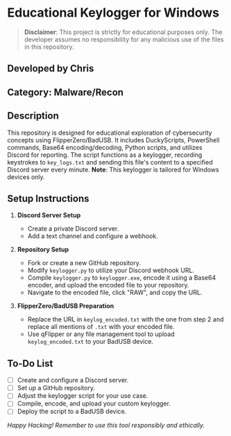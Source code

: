 # Educational Keylogger for Windows
> **Disclaimer**: This project is strictly for educational purposes only. The developer assumes no responsibility for any malicious use of the files in this repository.

## Developed by Chris
## Category: Malware/Recon
## Description
This repository is designed for educational exploration of cybersecurity concepts using FlipperZero/BadUSB. It includes DuckyScripts, PowerShell commands, Base64 encoding/decoding, Python scripts, and utilizes Discord for reporting. The script functions as a keylogger, recording keystrokes to `key_logs.txt` and sending this file's content to a specified Discord server every minute. **Note**: This keylogger is tailored for Windows devices only.

## Setup Instructions
1. **Discord Server Setup**
   - Create a private Discord server.
   - Add a text channel and configure a webhook.

2. **Repository Setup**
   - Fork or create a new GitHub repository.
   - Modify `keylogger.py` to utilize your Discord webhook URL.
   - Compile `keylogger.py` to `keylogger.exe`, encode it using a Base64 encoder, and upload the encoded file to your repository.
   - Navigate to the encoded file, click "RAW", and copy the URL.

3. **FlipperZero/BadUSB Preparation**
   - Replace the URL in `keylog_encoded.txt` with the one from step 2 and replace all mentions of `.txt` with your encoded file.
   - Use qFlipper or any file management tool to upload `keylog_encoded.txt` to your BadUSB device.

## To-Do List
- [ ] Create and configure a Discord server.
- [ ] Set up a GitHub repository.
- [ ] Adjust the keylogger script for your use case.
- [ ] Compile, encode, and upload your custom keylogger.
- [ ] Deploy the script to a BadUSB device.

_Happy Hacking! Remember to use this tool responsibly and ethically._

